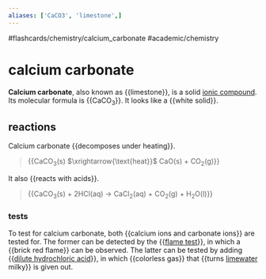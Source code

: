 ```yaml
---
aliases: ['CaCO3', 'limestone',]
---
```


#flashcards/chemistry/calcium_carbonate #academic/chemistry

# calcium carbonate

__Calcium carbonate__, also known as {{limestone}}, is a solid [ionic compound](ionic%20compound.md). Its molecular formula is {{CaCO<sub>3</sub>}}. It looks like a {{white solid}}.

## reactions

Calcium carbonate {{decomposes under heating}}.
> {{CaCO<sub>3</sub>(s) $\xrightarrow{\text{heat}}$ CaO(s) + CO<sub>2</sub>(g)}}

It also {{reacts with acids}}.
> {{CaCO<sub>3</sub>(s) + 2HCl(aq) → CaCl<sub>2</sub>(aq) + CO<sub>2</sub>(g) + H<sub>2</sub>O(l)}}

### tests

To test for calcium carbonate, both {{calcium ions and carbonate ions}} are tested for. The former can be detected by the {{[flame test](flame%20test.mmd)}}, in which a {{brick red flame}} can be observed. The latter can be tested by adding {{[dilute hydrochloric acid](dilute%20hydrochloric%20acid)}}, in which {{colorless gas}} that {{turns [limewater](calcium%20hydroxide.md) milky}} is given out.
